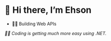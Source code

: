 # 👋 Hi there, I’m Ehson
<ul>
  <li>🧑‍💻 Building Web APIs</li>
</ul>
<i>🧑‍💻 Coding is getting much more easy using .NET.</i>








<!---
AkhmedovEhson/AkhmedovEhson is a ✨ special ✨ repository because its `README.md` (this file) appears on your GitHub profile.
You can click the Preview link to take a look at your changes.
--->
